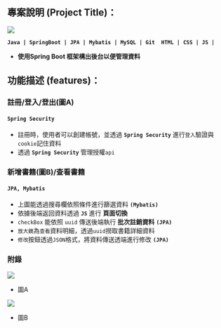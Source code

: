 ## 專案說明 (Project Title)：
![](https://hackmd.io/_uploads/SJbUhCxqn.png)

**`Java | SpringBoot | JPA | Mybatis | MySQL | Git  HTML | CSS | JS |`**

* **使用Spring Boot 框架構出後台以便管理資料**
## 功能描述 (features)：
### 註冊/登入/登出(圖A)
#### `Spring Security`
* 註冊時，使用者可以創建帳號，並透過 **`Spring Security`** 進行`登入`驗證與`cookie`記住資料
* 透過 **`Spring Security`** 管理授權`api`
### 新增書籍(圖B)/查看書籍
#### `JPA, Mybatis`
* 上圖能透過搜尋欄依照條件進行篩選資料 **`(Mybatis)`**
* 依據後端返回資料透過 **`JS`** 進行 **頁面切換**
* `checkBox` 能依照 `uuid` 傳送後端執行 **批次註銷資料** **`(JPA)`**
* `放大鏡`為`查看`資料明細，透過`uuid`撈取書籍詳細資料
* `修改`按鈕透過`JSON`格式，將資料傳送透端進行修改 **`(JPA)`**
### 附錄[](https://)
![](https://hackmd.io/_uploads/rkB2gJW52.png)

* 圖A

![](https://hackmd.io/_uploads/rkb6l1Z9h.png)

* 圖B
